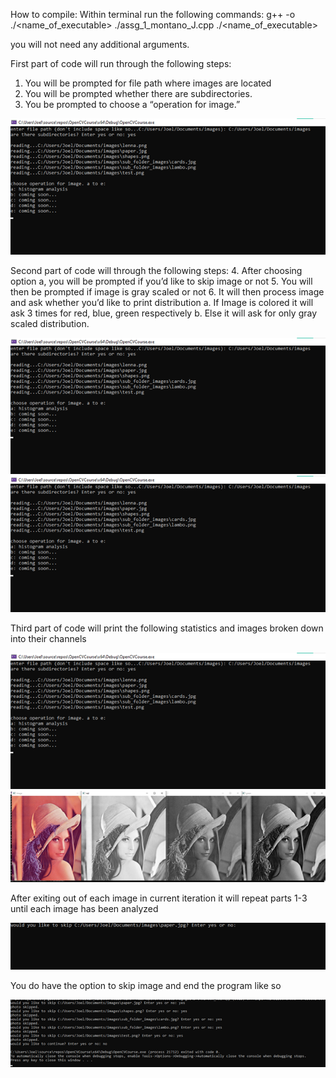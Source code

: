
How to compile:
Within terminal run the following commands:
  g++   -o   ./<name_of_executable>  ./assg_1_montano_J.cpp
  ./<name_of_executable>

you will not need any additional arguments.

First part of code will run through the following steps:
1.	You will be prompted for file path where images are located 
2.	You will be prompted whether there are subdirectories.
3.	You be prompted to choose a “operation for image.”

 ![step 1](images/step_1.png)

Second part of code will through the following steps:
4.	After choosing option a, you will be prompted if you’d like to skip image or not
5.	You will then be prompted if image is gray scaled or not 
6.	It will then process image and ask whether you’d like to print distribution
  a.	If Image is colored it will ask 3 times for red, blue, green respectively
  b.	Else it will ask for only gray scaled distribution.
 
 
![step 2](images/step_1.png)
![step 3](images/step_1.png)
 
Third part of code will print the following statistics and images broken down into their channels 
 
![step 4](images/step_1.png)
![image output](images/step_4_image_printout.png)
 
After exiting out of each image in current iteration it will repeat parts 1-3 until each image has been analyzed 

![step 5](images/step_5.png)

You do have the option to skip image and end the program like so 

![step 6](images/step_6.png)
